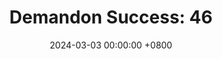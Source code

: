 ---
title: "Demandon Success: 46"
date: 2024-03-03 00:00:00 +0800
categories: [Blogging]
tag: [Blogging]
image: https://pbs.twimg.com/media/GHLA18SXUAElmwz?format=jpg&name=large
---